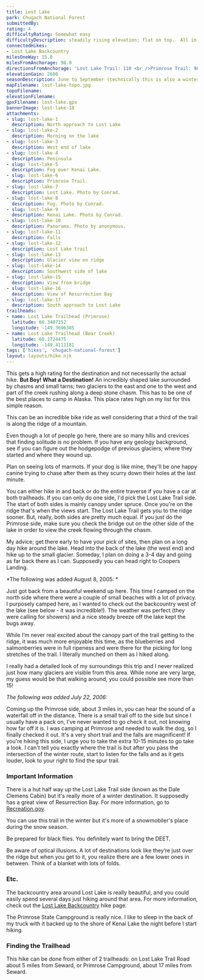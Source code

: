 ```yaml
---
title: Lost Lake
park: Chugach National Forest
submittedBy: 
rating: 4
difficultyRating: Somewhat easy
difficultyDescription: steadily rising elevation; flat on top.  All in all, pretty easy.
connectedHikes:
- Lost Lake Backcountry
milesOneWay: 15.0
milesFromAnchorage: 98.0
directionsFromAnchorage: 'Lost Lake Trail: 110 <br />Primrose Trail: 98'
elevationGain: 2600
seasonDescription: June to September (technically this is also a winter trail but the place really belongs to snowmobilers during that season)
mapFilename: lost-lake-topo.jpg
topoFilename: 
elevationFilename: 
gpxFilename: lost-lake.gpx
bannerImage: lost-lake-18
attachments:
- slug: lost-lake-1
  description: North approach to Lost Lake
- slug: lost-lake-2
  description: Morning on the lake
- slug: lost-lake-3
  description: West end of lake
- slug: lost-lake-4
  description: Peninsula
- slug: lost-lake-5
  description: Fog over Kenai Lake.
- slug: lost-lake-6
  description: Primrose Trail.
- slug: lost-lake-7
  description: Lost Lake. Photo by Conrad.
- slug: lost-lake-8
  description: Fog. Photo by Conrad.
- slug: lost-lake-9
  description: Kenai Lake. Photo by Conrad.
- slug: lost-lake-10
  description: Panorama. Photo by anonymous.
- slug: lost-lake-11
  description: Falls
- slug: lost-lake-12
  description: Lost Lake trail
- slug: lost-lake-13
  description: Glacier view on ridge
- slug: lost-lake-14
  description: Southwest side of lake
- slug: lost-lake-15
  description: View from bridge
- slug: lost-lake-16
  description: View of Resurrection Bay
- slug: lost-lake-17
  description: South approach to Lost Lake
trailheads:
- name: Lost Lake Trailhead (Primrose)
  latitude: 60.3407152
  longitude: -149.3696385
- name: Lost Lake Trailhead (Bear Creek)
  latitude: 60.1724475
  longitude: -149.4111181
tags: ['hikes', 'chugach-national-forest']
layout: layouts/hike.njk
---
```

This gets a high rating for the destination and not necessarily the actual hike. **But Boy! What a Destination!** An incredibly shaped lake surrounded by chasms and small tarns; two glaciers to the east and one to the west and part of the creek rushing along a deep stone chasm. This has to be one of the best places to camp in Alaska. This place rates high on my list for this simple reason.

This can be an incredible bike ride as well considering that a third of the trail is along the ridge of a mountain.

Even though a lot of people go here, there are so many hills and crevices that finding solitude is no problem. If you have any geology background, see if you can figure out the hodgepodge of previous glaciers; where they started and where they wound up.

Plan on seeing lots of marmots. If your dog is like mine, they'll be one happy canine trying to chase after them as they scurry down their holes at the last minute.

You can either hike in and back or do the entire traverse if you have a car at both trailheads. If you can only do one side, I'd pick the Lost Lake Trail side. The start of both sides is mainly canopy under spruce. Once you're on the ridge that's when the views start. The Lost Lake Trail gets you to the ridge sooner. But, really, both sides are pretty much equal. If you just do the Primrose side, make sure you check the bridge out on the other side of the lake in order to view the creek flowing through the chasm.

My advice; get there early to have your pick of sites, then plan on a long day hike around the lake. Head into the back of the lake (the west end) and hike up to the small glacier. Someday, I plan on doing a 3-4 day and going as far back there as I can. Supposedly you can head right to Coopers Landing.

*The following was added August 8, 2005: *

Just got back from a beautiful weekend up here. This time I camped on the north side where there were a couple of small beaches with a lot of privacy. I purposely camped here, as I wanted to check out the backcountry west of the lake (see below - it was incredible!). The weather was perfect (they were calling for showers) and a nice steady breeze off the lake kept the bugs away.

While I’m never real excited about the canopy part of the trail getting to the ridge, it was much more enjoyable this time, as the blueberries and salmonberries were in full ripeness and were there for the picking for long stretches of the trail. I literally munched on them as I hiked along.

I really had a detailed look of my surroundings this trip and I never realized just how many glaciers are visible from this area. While none are very large, my guess would be that walking around, you could possible see more than 15!

*The following was added July 22, 2006:*

Coming up the Primrose side, about 3 miles in, you can hear the sound of a waterfall off in the distance. There is a small trail off to the side but since I usually have a pack on, I've never wanted to go check it out, not knowing how far off it is. I was camping at Primrose and needed to walk the dog, so I finally checked it out. It's a very short trail and the falls are magnificent! If you're hiking this side, I urge you to take the extra 10-15 minutes to go take a look. I can't tell you exactly where the trail is but after you pass the intersection of the winter route, start to listen for the falls and as it gets louder, look to your right to find the spur trail.

### Important Information

There is a hut half way up the Lost Lake Trail side (known as the Dale Clemens Cabin) but it's really more of a winter destination. It supposedly has a great view of Resurrection Bay. For more information, go to [Recreation.gov](http://www.recreation.gov/).

You can use this trail in the winter but it's more of a snowmobiler's place during the snow season.

Be prepared for black flies. You definitely want to bring the DEET.

Be aware of optical illusions. A lot of destinations look like they’re just over the ridge but when you get to it, you realize there are a few lower ones in between. Think of a blanket with lots of folds.

### Etc.

The backcountry area around Lost Lake is really beautiful, and you could easily spend several days just hiking around that area. For more information, check out the [Lost Lake Backcountry](/hikes/lost-lake-backcountry/ "Lost Lake Backcountry") hike page.

The Primrose State Campground is really nice. I like to sleep in the back of my truck with it backed up to the shore of Kenai Lake the night before I start hiking.

### Finding the Trailhead

This hike can be done from either of 2 trailheads: on Lost Lake Trail Road about 5 miles from Seward, or Primrose Campground, about 17 miles from Seward.